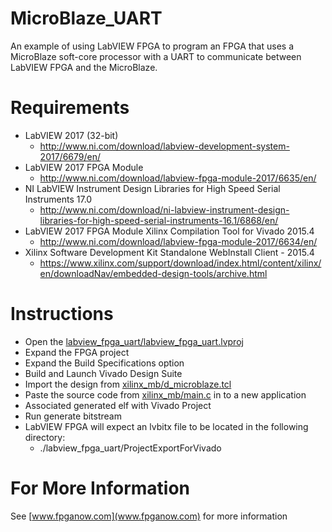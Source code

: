 # MicroBlaze_UART
An example of using LabVIEW FPGA to program an FPGA that uses a MicroBlaze soft-core processor with a UART to communicate between LabVIEW FPGA and the MicroBlaze.

# Requirements
* LabVIEW 2017 (32-bit)
  * http://www.ni.com/download/labview-development-system-2017/6679/en/
* LabVIEW 2017 FPGA Module
  * http://www.ni.com/download/labview-fpga-module-2017/6635/en/
* NI LabVIEW Instrument Design Libraries for High Speed Serial Instruments 17.0
  * http://www.ni.com/download/ni-labview-instrument-design-libraries-for-high-speed-serial-instruments-16.1/6868/en/
* LabVIEW 2017 FPGA Module Xilinx Compilation Tool for Vivado 2015.4
  * http://www.ni.com/download/labview-fpga-module-2017/6634/en/
* Xilinx Software Development Kit Standalone WebInstall Client - 2015.4
  * https://www.xilinx.com/support/download/index.html/content/xilinx/en/downloadNav/embedded-design-tools/archive.html

# Instructions
* Open the [labview_fpga_uart/labview_fpga_uart.lvproj](labview_fpga_uart/labview_fpga_uart.lvproj)
* Expand the FPGA project
* Expand the Build Specifications option
* Build and Launch Vivado Design Suite
* Import the design from [xilinx_mb/d_microblaze.tcl](xilinx_mb/d_microblaze.tcl)
* Paste the source code from [xilinx_mb/main.c](xilinx_mb/main.c) in to a new application
* Associated generated elf with Vivado Project
* Run generate bitstream
* LabVIEW FPGA will expect an lvbitx file to be located in the following directory:
  * ./labview_fpga_uart/ProjectExportForVivado
  
# For More Information
See [www.fpganow.com](www.fpganow.com) for more information
